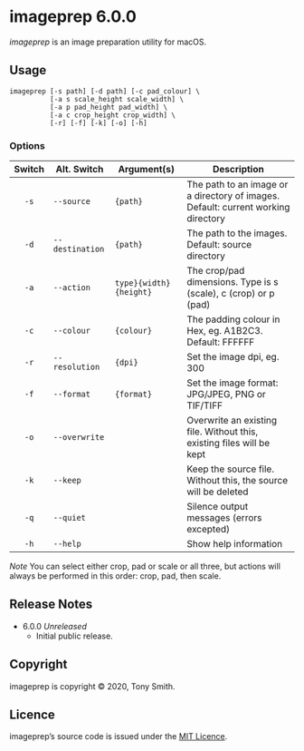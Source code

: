 # imageprep 6.0.0 #

*imageprep* is an image preparation utility for macOS.

## Usage

```
imageprep [-s path] [-d path] [-c pad_colour] \
          [-a s scale_height scale_width] \
          [-a p pad_height pad_width] \
          [-a c crop_height crop_width] \
          [-r] [-f] [-k] [-o] [-h]
```

### Options ###

| Switch | Alt. Switch | Argument(s) | Description |
| :-: | --- | --- | --- |
| `-s` | `--source` | `{path}` | The path to an image or a directory of images. Default: current working directory |
| `-d` | `--destination` | `{path}` | The path to the images. Default: source directory |
| `-a` | `--action` | `type}{width}{height}` | The crop/pad dimensions. Type is s (scale), c (crop) or p (pad) |
| `-c` | `--colour` | `{colour}` | The padding colour in Hex, eg. A1B2C3. Default: FFFFFF |
| `-r` | `--resolution` | `{dpi}` | Set the image dpi, eg. 300 |
| `-f` | `--format` | `{format}` | Set the image format: JPG/JPEG, PNG or TIF/TIFF |
| `-o` | `--overwrite` |  | Overwrite an existing file. Without this, existing files will be kept |
| `-k` | `--keep` |  | Keep the source file. Without this, the source will be deleted |
| `-q` | `--quiet` |  | Silence output messages (errors excepted) |
| `-h` | `--help` |  | Show help information |

*Note* You can select either crop, pad or scale or all three, but actions will always be performed in this order: crop, pad, then scale.

## Release Notes ##

- 6.0.0 *Unreleased*
    - Initial public release.

## Copyright ##

imageprep is copyright &copy; 2020, Tony Smith.

## Licence ##

imageprep’s source code is issued under the [MIT Licence](./LICENSE).